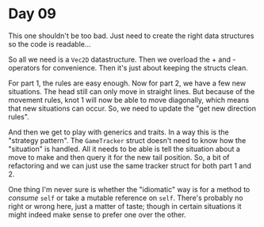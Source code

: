 # Day 09
This one shouldn't be too bad. Just need to create the right data structures so the code is readable... 

So all we need is a `Vec2D` datastructure. Then we overload the + and - operators for convenience. Then it's just 
about keeping the structs clean. 

For part 1, the rules are easy enough. Now for part 2, we have a few new situations. The head still can only move 
in straight lines. But because of the movement rules, knot 1 will now be able to move diagonally, which means 
that new situations can occur. So, we need to update the "get new direction rules".

And then we get to play with generics and traits. In a way this is the "strategy pattern". The `GameTracker` struct 
doesn't need to know how the "situation" is handled. All it needs to be able is tell the situation about a move to make 
and then query it for the new tail position. So, a bit of refactoring and we can just use the same tracker struct for 
both part 1 and 2.

One thing I'm never sure is whether the "idiomatic" way is for a method to _consume_ `self` or take a mutable reference on `self`. 
There's probably no right or wrong here, just a matter of taste; though in certain situations it might indeed make sense 
to prefer one over the other.